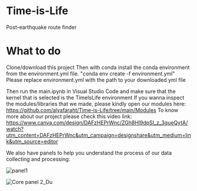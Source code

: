 # Time-is-Life
Post-earthquake route finder

# What to do
Clone/download this project
Then with conda install the conda environment from the environment.yml file.
"conda env create -f environment.yml"
Please replace environment.yml with the path to your downloaded yml file

Then run the main.ipynb in Visual Studio Code and make sure that the kernel that is selected is the TimeIsLife environment
If you wanna inspect the modules/libraries that we made, please kindly open our modules here: https://github.com/alyafaraht/Time-is-Life/tree/main/Modules
To know more about our project please check this video link: https://www.canva.com/design/DAFzHEPrWnc/ZGh8Hl9dpSI_z_3queQytA/watch?utm_content=DAFzHEPrWnc&utm_campaign=designshare&utm_medium=link&utm_source=editor

We also have panels to help you understand the process of our data collecting and processing:

![panel1](https://github.com/alyafaraht/Time-is-Life/assets/128797081/ac74d4a3-fba1-4c09-b638-a3c54ec5d77e)

![Core panel 2_Du](https://github.com/alyafaraht/Time-is-Life/assets/128797081/05dec6ca-6432-4889-99a6-8b3cb6f34f15)

